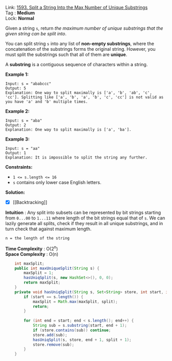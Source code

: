 Link: [1593. Split a String Into the Max Number of Unique Substrings](https://leetcode.com/problems/split-a-string-into-the-max-number-of-unique-substrings/) <br>
Tag : **Medium**<br>
Lock: **Normal**

Given a string `s`, return _the maximum number of unique substrings that the given string can be split into_.

You can split string `s` into any list of **non-empty substrings**, where the concatenation of the substrings forms the original string. However, you must split the substrings such that all of them are **unique**.

A **substring** is a contiguous sequence of characters within a string.

**Example 1:**
```
Input: s = "ababccc"
Output: 5
Explanation: One way to split maximally is ['a', 'b', 'ab', 'c', 'cc']. Splitting like ['a', 'b', 'a', 'b', 'c', 'cc'] is not valid as you have 'a' and 'b' multiple times.
```

**Example 2:**
```
Input: s = "aba"
Output: 2
Explanation: One way to split maximally is ['a', 'ba'].
```

**Example 3:**
```
Input: s = "aa"
Output: 1
Explanation: It is impossible to split the string any further.
```

**Constraints:**
-   `1 <= s.length <= 16`
-   `s` contains only lower case English letters.

**Solution:**

- [x] [[Backtracking]]

**Intuition** :
Any split into subsets can be represented by bit strings starting from `0...00` to `1...11` where length of the bit strings equal that of `s`. We can lazily generate all splits, check if they result in all unique substrings, and in turn check that against maximum length.

```
n = the length of the string
```
**Time Complexity** : O(2<sup>n</sup>)<br>
**Space Complexity** : O(n)

```java
    int maxSplit;
    public int maxUniqueSplit(String s) {
        maxSplit = 1;
        hasUniqSplit(s, new HashSet<>(), 0, 0);
        return maxSplit;
    }
    private void hasUniqSplit(String s, Set<String> store, int start, int split) {
        if (start == s.length()) {
            maxSplit = Math.max(maxSplit, split);
            return;
        }
        
        for (int end = start; end < s.length(); end++) {
            String sub = s.substring(start, end + 1);
            if (store.contains(sub)) continue;
            store.add(sub);
            hasUniqSplit(s, store, end + 1, split + 1);
            store.remove(sub);
        }
    }
```


